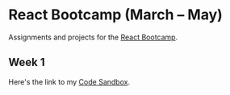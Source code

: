 # React Bootcamp (March – May)

Assignments and projects for the [React Bootcamp](https://javascriptforwp.com/bootcamp/react/).

## Week 1
Here's the link to my [Code Sandbox](https://codesandbox.io/s/jsforwp-react-bootcamp-week-1-pxlws).
